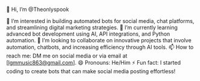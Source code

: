 👋 Hi, I’m @Theonlyspook

👀 I’m interested in building automated bots for social media, chat platforms, and streamlining digital marketing strategies.
🌱 I’m currently learning advanced bot development using AI, API integrations, and Python automation.
💞️ I’m looking to collaborate on innovative projects that involve automation, chatbots, and increasing efficiency through AI tools.
📫 How to reach me: DM me on social media or via email at [lgmmusic863@gmail.com].
😄 Pronouns: He/Him
⚡ Fun fact: I started coding to create bots that can make social media posting effortless!

<!---
Theonlyspook/Theonlyspook is a ✨ special ✨ repository because its `README.md` (this file) appears on your GitHub profile.
You can click the Preview link to take a look at your changes.
--->
